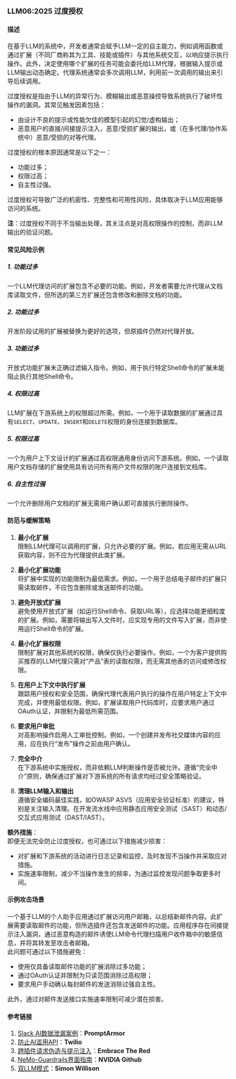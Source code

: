 ### LLM06:2025 过度授权

#### 描述

在基于LLM的系统中，开发者通常会赋予LLM一定的自主能力，例如调用函数或通过扩展（不同厂商称其为工具、技能或插件）与其他系统交互，以响应提示执行操作。此外，决定使用哪个扩展的任务可能会委托给LLM代理，根据输入提示或LLM输出动态确定。代理系统通常会多次调用LLM，利用前一次调用的输出来引导后续调用。

过度授权是指由于LLM的异常行为、模糊输出或恶意操控导致系统执行了破坏性操作的漏洞。其常见触发因素包括：
- 由设计不良的提示或性能欠佳的模型引起的幻觉/虚构输出；
- 恶意用户的直接/间接提示注入，恶意/受损扩展的输出，或（在多代理/协作系统中）恶意/受损的对等代理。

过度授权的根本原因通常是以下之一：
- 功能过多；
- 权限过高；
- 自主性过强。

过度授权可导致广泛的机密性、完整性和可用性风险，具体取决于LLM应用能够访问的系统。

**注**：过度授权不同于不当输出处理，其关注点是对高权限操作的控制，而非LLM输出的验证问题。

#### 常见风险示例

##### 1. 功能过多  
一个LLM代理访问的扩展包含不必要的功能。例如，开发者需要允许代理从文档库读取文件，但所选的第三方扩展还包含修改和删除文档的功能。

##### 2. 功能过多  
开发阶段试用的扩展被替换为更好的选项，但原插件仍然对代理开放。

##### 3. 功能过多  
开放式功能扩展未正确过滤输入指令。例如，用于执行特定Shell命令的扩展未能阻止执行其他Shell命令。

##### 4. 权限过高  
LLM扩展在下游系统上的权限超过所需。例如，一个用于读取数据的扩展通过具有`SELECT`、`UPDATE`、`INSERT`和`DELETE`权限的身份连接到数据库。

##### 5. 权限过高  
一个为用户上下文设计的扩展通过高权限通用身份访问下游系统。例如，一个读取用户文档存储的扩展使用具有访问所有用户文件权限的账户连接到文档库。

##### 6. 自主性过强  
一个允许删除用户文档的扩展无需用户确认即可直接执行删除操作。

#### 防范与缓解策略

1. **最小化扩展**  
   限制LLM代理可以调用的扩展，只允许必要的扩展。例如，若应用无需从URL获取内容，则不应为代理提供此类扩展。

2. **最小化扩展功能**  
   将扩展中实现的功能限制为最低需求。例如，一个用于总结电子邮件的扩展只需读取邮件，不应包含删除或发送邮件的功能。

3. **避免开放式扩展**  
   避免使用开放式扩展（如运行Shell命令、获取URL等），应选择功能更细粒度的扩展。例如，需要将输出写入文件时，应实现专用的文件写入扩展，而非使用运行Shell命令的扩展。

4. **最小化扩展权限**  
   限制扩展对其他系统的权限，确保仅执行必要操作。例如，一个为客户提供购买推荐的LLM代理只需对“产品”表的读取权限，而无需其他表的访问或修改权限。

5. **在用户上下文中执行扩展**  
   跟踪用户授权和安全范围，确保代理代表用户执行的操作在用户特定上下文中完成，并使用最低权限。例如，扩展读取用户代码库时，应要求用户通过OAuth认证，并限制为最低所需范围。

6. **要求用户审批**  
   对高影响操作启用人工审批控制。例如，一个创建并发布社交媒体内容的应用，应在执行“发布”操作之前由用户确认。

7. **完全中介**  
   在下游系统中实施授权，而非依赖LLM判断操作是否被允许。遵循“完全中介”原则，确保通过扩展对下游系统的所有请求均经过安全策略验证。

8. **清理LLM输入和输出**  
   遵循安全编码最佳实践，如OWASP ASVS（应用安全验证标准）的建议，特别是关注输入清理。在开发流水线中应用静态应用安全测试（SAST）和动态/交互式应用测试（DAST/IAST）。

**额外措施**：  
即便无法完全防止过度授权，也可通过以下措施减少损害：  
- 对扩展和下游系统的活动进行日志记录和监控，及时发现不当操作并采取应对措施。  
- 实施速率限制，减少不当操作发生的频率，为通过监控发现问题争取更多时间。  

#### 示例攻击场景

一个基于LLM的个人助手应用通过扩展访问用户邮箱，以总结新邮件内容。此扩展需要读取邮件的功能，但所选插件还包含发送邮件的功能。应用程序存在间接提示注入漏洞，通过恶意构造的邮件诱使LLM命令代理扫描用户收件箱中的敏感信息，并将其转发至攻击者邮箱。  
此问题可通过以下措施避免：  
- 使用仅具备读取邮件功能的扩展消除过多功能；  
- 通过OAuth认证并限制为只读范围消除过高权限；  
- 要求用户手动确认每封邮件的发送消除过强自主性。  

此外，通过对邮件发送接口实施速率限制可减少潜在损害。

#### 参考链接

1. [Slack AI数据泄漏案例](https://promptarmor.substack.com/p/slack-ai-data-exfiltration-from-private)：**PromptArmor**  
2. [防止AI滥用API](https://www.twilio.com/en-us/blog/rogue-ai-agents-secure-your-apis)：**Twilio**  
3. [跨插件请求伪造与提示注入](https://embracethered.com/blog/posts/2023/chatgpt-cross-plugin-request-forgery-and-prompt-injection./)：**Embrace The Red**  
4. [NeMo-Guardrails界面指南](https://github.com/NVIDIA/NeMo-Guardrails/blob/main/docs/security/guidelines.md)：**NVIDIA Github**  
5. [双LLM模式](https://simonwillison.net/2023/Apr/25/dual-llm-pattern/)：**Simon Willison**  
